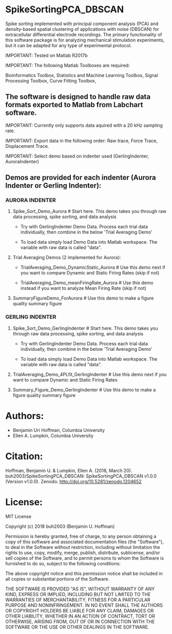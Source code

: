 # SpikeSortingPCA_DBSCAN
Spike sorting implemented with principal component analysis (PCA) and density-based spatial clustering of applications with noise (DBSCAN) for extracellular differential electrode recordings. The primary functionality of this software package is for analyzing mechanical stimulation experiments, but it can be adapted for any type of experimental protocol.

IMPORTANT: Tested on Matlab R2017b

IMPORTANT: The following Matlab Toolboxes are required:

Bioinformatics Toolbox, Statistics and Machine Learning Toolbox, Signal Processing Toolbox, Curve Fitting Toolbox,



## The software is designed to handle raw data formats exported to Matlab from Labchart software.

IMPORTANT: Currently only supports data aquired with a 20 kHz sampling rate.

IMPORTANT: Export data in the following order: Raw trace, Force Trace, Displacement Trace.

IMPORTANT: Select demo based on indenter used (GerlingIndenter, AuroraIndenter)


## Demos are provided for each indenter (Aurora Indenter or Gerling Indenter):

### AURORA INDENTER

1) Spike_Sort_Demo_Aurora # Start here. This demo takes you through raw data processing, spike sorting, and data analysis

    - Try with GerlingIndenter Demo Data. Process each trial data individually, then combine in the below 'Trial Averaging Demo'
        
    - To load data simply load Demo Data into Matlab workspace. The variable with raw data is called "data".

2) Trial Averaging Demos (2 implemented for Aurora):

    - TrialAveraging_Demo_DynamicStatic_Aurora # Use this demo next if you want to compare Dynamic and Static Firing Rates (skip if not)
    
    - TrialAveraging_Demo_meanFiringRate_Aurora # Use this demo instead if you want to analyze Mean Firing Rate (skip if not)

3) SummaryFigureDemo_ForAurora # Use this demo to make a figure quality summary figure

### GERLING INDENTER

1) Spike_Sort_Demo_GerlingIndenter # Start here. This demo takes you through raw data processing, spike sorting, and data analysis

    - Try with GerlingIndenter Demo Data. Process each trial data individually, then combine in the below 'Trial Averaging Demo'
        
    - To load data simply load Demo Data into Matlab workspace. The variable with raw data is called "data".

2) TrialAveraging_Demo_4PLfit_GerlingIndenter # Use this demo next if you want to compare Dynamic and Static Firing Rates

3) Summary_Figure_Demo_GerlingIndenter # Use this demo to make a figure quality summary figure

# Authors:
- Benjamin Uri Hoffman, Columbia University
- Ellen A. Lumpkin, Columbia University

# Citation:

Hoffman, Benjamin U. & Lumpkin, Ellen A. (2018, March 20). buh2003/SpikeSortingPCA_DBSCAN: SpikeSortingPCA_DBSCAN v1.0.0 (Version v1.0.0). Zenodo. http://doi.org/10.5281/zenodo.1204652

# License:

MIT License

Copyright (c) 2018 buh2003 (Benjamin U. Hoffman)

Permission is hereby granted, free of charge, to any person obtaining a copy
of this software and associated documentation files (the "Software"), to deal
in the Software without restriction, including without limitation the rights
to use, copy, modify, merge, publish, distribute, sublicense, and/or sell
copies of the Software, and to permit persons to whom the Software is
furnished to do so, subject to the following conditions:

The above copyright notice and this permission notice shall be included in all
copies or substantial portions of the Software.

THE SOFTWARE IS PROVIDED "AS IS", WITHOUT WARRANTY OF ANY KIND, EXPRESS OR
IMPLIED, INCLUDING BUT NOT LIMITED TO THE WARRANTIES OF MERCHANTABILITY,
FITNESS FOR A PARTICULAR PURPOSE AND NONINFRINGEMENT. IN NO EVENT SHALL THE
AUTHORS OR COPYRIGHT HOLDERS BE LIABLE FOR ANY CLAIM, DAMAGES OR OTHER
LIABILITY, WHETHER IN AN ACTION OF CONTRACT, TORT OR OTHERWISE, ARISING FROM,
OUT OF OR IN CONNECTION WITH THE SOFTWARE OR THE USE OR OTHER DEALINGS IN THE
SOFTWARE.


